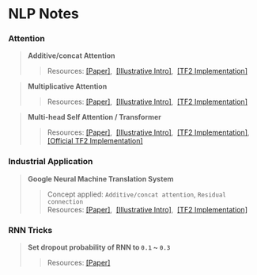 # NLP Notes
 
### Attention

>**Additive/concat Attention**
>>Resources: [[Paper]](https://github.com/ywu94/NLP-Notes/blob/master/Papers/Neural-Machine-Translation-by-Jointly-Learning-to-Align-and-Translate.pdf),&nbsp; [[Illustrative Intro]](https://towardsdatascience.com/attn-illustrated-attention-5ec4ad276ee3),&nbsp; [[TF2 Implementation]](https://github.com/ywu94/NLP-Notes/blob/master/Implementations/add-attn-tf2implementation.py)

>**Multiplicative Attention**
>>Resources: [[Paper]](https://github.com/ywu94/NLP-Notes/blob/master/Papers/Effective-Approaches-to-Attention-based-Neural-Machine-Translation.pdf),&nbsp; [[Illustrative Intro]](https://towardsdatascience.com/attn-illustrated-attention-5ec4ad276ee3),&nbsp; [[TF2 Implementation]](https://github.com/ywu94/NLP-Notes/blob/master/Implementations/mul-attn-tf2implementation.py)

>**Multi-head Self Attention / Transformer**
>>Resources: [[Paper]](https://github.com/ywu94/NLP-Notes/blob/master/Papers/Attention-Is-All-You-Need.pdf),&nbsp; [[Illustrative Intro]](http://jalammar.github.io/illustrated-transformer/),&nbsp; [[TF2 Implementation]](https://github.com/ywu94/NLP-Notes/blob/master/Implementations/transformer-tf2implementation.py),&nbsp;
[[Official TF2 Implementation]](https://www.tensorflow.org/tutorials/text/transformer)


   
### Industrial Application

>**Google Neural Machine Translation System**
>>Concept applied: `Additive/concat attention`, `Residual connection` <br/>Resources: [[Paper]](https://github.com/ywu94/NLP-Notes/blob/master/Papers/Google%E2%80%99s-Neural-Machine-Translation-System.pdf),&nbsp; [[Illustrative Intro]](https://towardsdatascience.com/attn-illustrated-attention-5ec4ad276ee3),&nbsp; [[TF2 Implementation]](https://github.com/ywu94/NLP-Notes/blob/master/Implementations/gnmt-tf2implementation.py)
   
### RNN Tricks
>**Set dropout probability of RNN to `0.1` ~ `0.3`**
>>Resources: [[Paper]](https://github.com/ywu94/NLP-Notes/blob/master/Papers/Recurrent-Neural-Network-Regularization.pdf)

